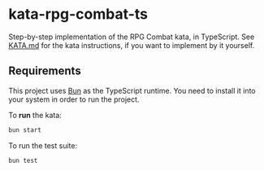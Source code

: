 # kata-rpg-combat-ts

Step-by-step implementation of the RPG Combat kata, in TypeScript. See [KATA.md](./KATA.md) for the kata instructions, if you want to implement by it yourself.

## Requirements

This project uses [Bun](https://bun.sh/) as the TypeScript runtime. You need to install it into your system in order to run the project.

To **run** the kata:

```zsh
bun start
```

To run the test suite:

```zsh
bun test
```

